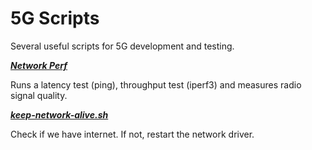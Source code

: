 # 5G Scripts
Several useful scripts for 5G development and testing.

**_[Network Perf](netperf/)_**

Runs a latency test (ping), throughput test (iperf3) and measures radio signal quality.

**_[keep-network-alive.sh](keep-network-alive.sh)_**

Check if we have internet. If not, restart the network driver.